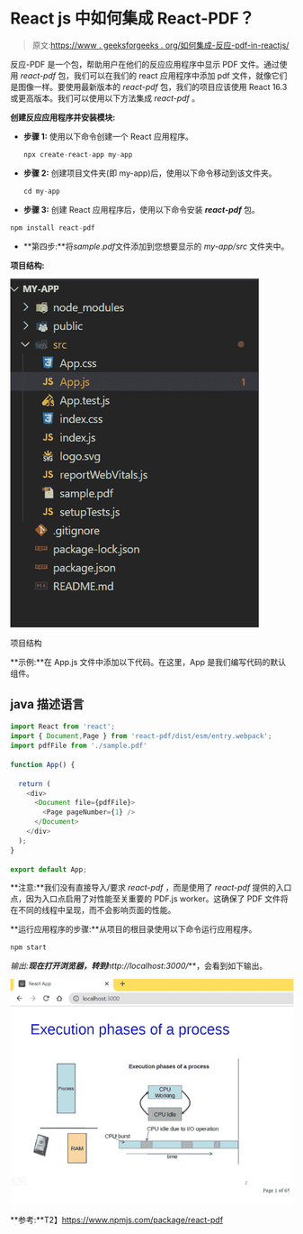 # React js 中如何集成 React-PDF？

> 原文:[https://www . geeksforgeeks . org/如何集成-反应-pdf-in-reactjs/](https://www.geeksforgeeks.org/how-to-integrate-react-pdf-in-reactjs/)

反应-PDF 是一个包，帮助用户在他们的反应应用程序中显示 PDF 文件。通过使用 *react-pdf* 包，我们可以在我们的 react 应用程序中添加 pdf 文件，就像它们是图像一样。要使用最新版本的 *react-pdf* 包，我们的项目应该使用 React 16.3 或更高版本。我们可以使用以下方法集成 *react-pdf* 。

**创建反应应用程序并安装模块:**

*   **步骤 1:** 使用以下命令创建一个 React 应用程序。

    ```jsx
    npx create-react-app my-app
    ```

*   **步骤 2:** 创建项目文件夹(即 my-app)后，使用以下命令移动到该文件夹。

    ```jsx
    cd my-app
    ```

*   **步骤 3:** 创建 React 应用程序后，使用以下命令安装 ***react-pdf*** 包。

```jsx
npm install react-pdf
```

*   **第四步:**将*sample.pdf*文件添加到您想要显示的 *my-app/src* 文件夹中。

**项目结构:**

![](img/0b05dd15d230071984d6836b11c1b796.png)

项目结构

**示例:**在 App.js 文件中添加以下代码。在这里，App 是我们编写代码的默认组件。

## java 描述语言

```jsx
import React from 'react';
import { Document,Page } from 'react-pdf/dist/esm/entry.webpack';
import pdfFile from './sample.pdf'

function App() {

  return (
    <div>
      <Document file={pdfFile}>
        <Page pageNumber={1} />
      </Document>
    </div>
  );
}

export default App;
```

**注意:**我们没有直接导入/要求 *react-pdf* ，而是使用了 *react-pdf* 提供的入口点，因为入口点启用了对性能至关重要的 PDF.js worker。这确保了 PDF 文件将在不同的线程中呈现，而不会影响页面的性能。

**运行应用程序的步骤:**从项目的根目录使用以下命令运行应用程序。

```jsx
npm start
```

**输出:**现在打开浏览器，转到***http://localhost:3000/***，会看到如下输出。

![](img/6d2c18bc699614350f9d952eef4c05ab.png)

**参考:**T2】https://www.npmjs.com/package/react-pdf